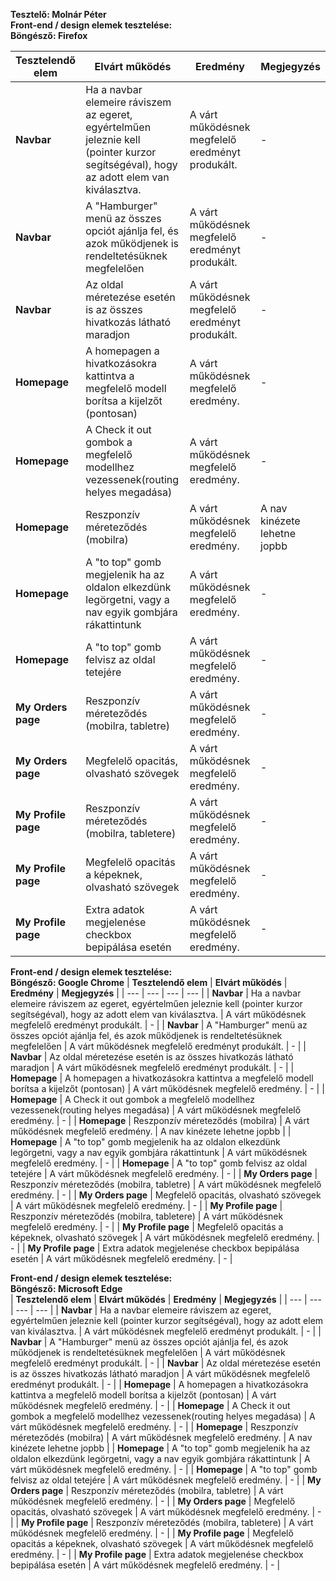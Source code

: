 **Tesztelő: Molnár Péter**   
**Front-end / design elemek tesztelése:**   
**Böngésző: Firefox**  

| **Tesztelendő elem** | **Elvárt működés** | **Eredmény** | **Megjegyzés** |
| --- | --- | --- | --- |
| **Navbar** | Ha a navbar elemeire ráviszem az egeret, egyértelműen jeleznie kell (pointer kurzor segítségéval), hogy az adott elem van kiválasztva. | A várt működésnek megfelelő eredményt produkált. | - |
| **Navbar** | A "Hamburger" menü az összes opciót ajánlja fel, és azok működjenek is rendeltetésüknek megfelelően | A várt működésnek megfelelő eredményt produkált. | - |
| **Navbar** | Az oldal méretezése esetén is az összes hivatkozás látható maradjon | A várt működésnek megfelelő eredményt produkált. | - |
| **Homepage** | A homepagen a hivatkozásokra kattintva a megfelelő modell borítsa a kijelzőt (pontosan) | A várt működésnek megfelelő eredmény. | - |
| **Homepage** | A Check it out gombok a megfelelő modellhez vezessenek(routing helyes megadása) | A várt működésnek megfelelő eredmény. | - |
| **Homepage** | Reszponzív méreteződés (mobilra) | A várt működésnek megfelelő eredmény. | A nav kinézete lehetne jopbb |
| **Homepage** | A "to top" gomb megjelenik ha az oldalon elkezdünk legörgetni, vagy a nav egyik gombjára rákattintunk | A várt működésnek megfelelő eredmény. | - |
| **Homepage** | A "to top" gomb felvisz az oldal tetejére | A várt működésnek megfelelő eredmény. | - |
| **My Orders page** | Reszponzív méreteződés (mobilra, tabletre) | A várt működésnek megfelelő eredmény. | - |
| **My Orders page** | Megfelelő opacitás, olvasható szövegek | A várt működésnek megfelelő eredmény. | - |
| **My Profile page** | Reszponzív méreteződés (mobilra, tabletere) | A várt működésnek megfelelő eredmény. | - |
| **My Profile page** | Megfelelő opacitás a képeknek, olvasható szövegek | A várt működésnek megfelelő eredmény. | - |
| **My Profile page** | Extra adatok megjelenése checkbox bepipálása esetén | A várt működésnek megfelelő eredmény. | - |

**Front-end / design elemek tesztelése:**  
**Böngésző: Google Chrome**
| **Tesztelendő elem** | **Elvárt működés** | **Eredmény** | **Megjegyzés** |
| --- | --- | --- | --- |
| **Navbar** | Ha a navbar elemeire ráviszem az egeret, egyértelműen jeleznie kell (pointer kurzor segítségéval), hogy az adott elem van kiválasztva. | A várt működésnek megfelelő eredményt produkált. | - |
| **Navbar** | A "Hamburger" menü az összes opciót ajánlja fel, és azok működjenek is rendeltetésüknek megfelelően | A várt működésnek megfelelő eredményt produkált. | - |
| **Navbar** | Az oldal méretezése esetén is az összes hivatkozás látható maradjon | A várt működésnek megfelelő eredményt produkált. | - |
| **Homepage** | A homepagen a hivatkozásokra kattintva a megfelelő modell borítsa a kijelzőt (pontosan) | A várt működésnek megfelelő eredmény. | - |
| **Homepage** | A Check it out gombok a megfelelő modellhez vezessenek(routing helyes megadása) | A várt működésnek megfelelő eredmény. | - |
| **Homepage** | Reszponzív méreteződés (mobilra) | A várt működésnek megfelelő eredmény. | A nav kinézete lehetne jopbb |
| **Homepage** | A "to top" gomb megjelenik ha az oldalon elkezdünk legörgetni, vagy a nav egyik gombjára rákattintunk | A várt működésnek megfelelő eredmény. | - |
| **Homepage** | A "to top" gomb felvisz az oldal tetejére | A várt működésnek megfelelő eredmény. | - |
| **My Orders page** | Reszponzív méreteződés (mobilra, tabletre) | A várt működésnek megfelelő eredmény. | - |
| **My Orders page** | Megfelelő opacitás, olvasható szövegek | A várt működésnek megfelelő eredmény. | - |
| **My Profile page** | Reszponzív méreteződés (mobilra, tabletere) | A várt működésnek megfelelő eredmény. | - |
| **My Profile page** | Megfelelő opacitás a képeknek, olvasható szövegek | A várt működésnek megfelelő eredmény. | - |
| **My Profile page** | Extra adatok megjelenése checkbox bepipálása esetén | A várt működésnek megfelelő eredmény. | - |

**Front-end / design elemek tesztelése:**  
**Böngésző: Microsoft Edge**  
| **Tesztelendő elem** | **Elvárt működés** | **Eredmény** | **Megjegyzés** |
| --- | --- | --- | --- |
| **Navbar** | Ha a navbar elemeire ráviszem az egeret, egyértelműen jeleznie kell (pointer kurzor segítségéval), hogy az adott elem van kiválasztva. | A várt működésnek megfelelő eredményt produkált. | - |
| **Navbar** | A "Hamburger" menü az összes opciót ajánlja fel, és azok működjenek is rendeltetésüknek megfelelően | A várt működésnek megfelelő eredményt produkált. | - |
| **Navbar** | Az oldal méretezése esetén is az összes hivatkozás látható maradjon | A várt működésnek megfelelő eredményt produkált. | - |
| **Homepage** | A homepagen a hivatkozásokra kattintva a megfelelő modell borítsa a kijelzőt (pontosan) | A várt működésnek megfelelő eredmény. | - |
| **Homepage** | A Check it out gombok a megfelelő modellhez vezessenek(routing helyes megadása) | A várt működésnek megfelelő eredmény. | - |
| **Homepage** | Reszponzív méreteződés (mobilra) | A várt működésnek megfelelő eredmény. | A nav kinézete lehetne jopbb |
| **Homepage** | A "to top" gomb megjelenik ha az oldalon elkezdünk legörgetni, vagy a nav egyik gombjára rákattintunk | A várt működésnek megfelelő eredmény. | - |
| **Homepage** | A "to top" gomb felvisz az oldal tetejére | A várt működésnek megfelelő eredmény. | - |
| **My Orders page** | Reszponzív méreteződés (mobilra, tabletre) | A várt működésnek megfelelő eredmény. | - |
| **My Orders page** | Megfelelő opacitás, olvasható szövegek | A várt működésnek megfelelő eredmény. | - |
| **My Profile page** | Reszponzív méreteződés (mobilra, tabletere) | A várt működésnek megfelelő eredmény. | - |
| **My Profile page** | Megfelelő opacitás a képeknek, olvasható szövegek | A várt működésnek megfelelő eredmény. | - |
| **My Profile page** | Extra adatok megjelenése checkbox bepipálása esetén | A várt működésnek megfelelő eredmény. | - |
